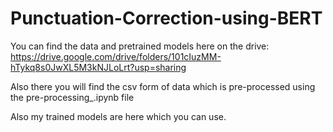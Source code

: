 # Punctuation-Correction-using-BERT

You can find the data and pretrained models here on the drive:
https://drive.google.com/drive/folders/101cIuzMM-hTykq8s0JwXL5M3kNJLoLrt?usp=sharing

Also there you will find the csv form of data which is pre-processed 
using the pre-processing_.ipynb file

Also my trained models are here which you can use.
